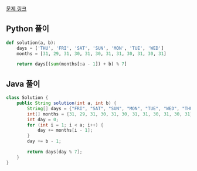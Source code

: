 [문제 링크](https://programmers.co.kr/learn/courses/30/lessons/12901)


## Python 풀이
```python
def solution(a, b):
    days = ['THU', 'FRI', 'SAT', 'SUN', 'MON', 'TUE', 'WED']
    months = [31, 29, 31, 30, 31, 30, 31, 31, 30, 31, 30, 31]

    return days[(sum(months[:a - 1]) + b) % 7]
```

## Java 풀이
```java
class Solution {
    public String solution(int a, int b) {
        String[] days = {"FRI", "SAT", "SUN", "MON", "TUE", "WED", "THU"};
        int[] months = {31, 29, 31, 30, 31, 30, 31, 31, 30, 31, 30, 31};
        int day = 0;
        for (int i = 1; i < a; i++) {
            day += months[i - 1];
        }
        day += b - 1;

        return days[day % 7];
    }
}
```